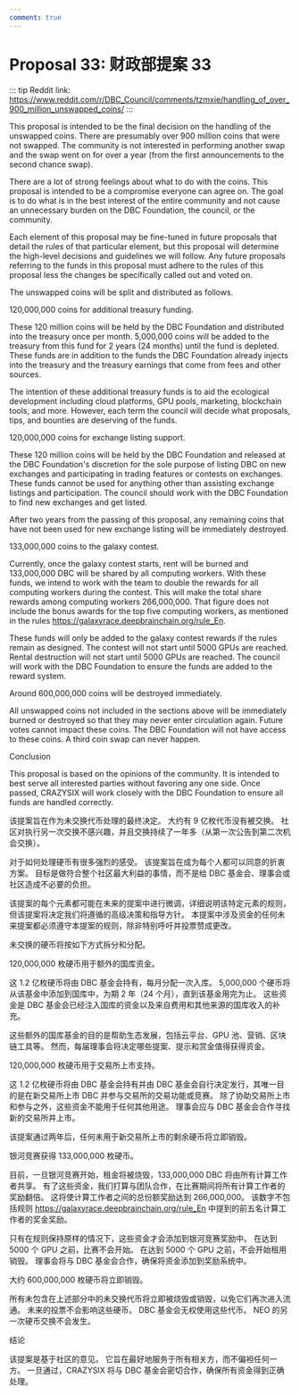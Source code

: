 ```yaml
---
comment: true
---
```


# Proposal 33: 财政部提案 33

::: tip
Reddit link: https://www.reddit.com/r/DBC_Council/comments/tzmxie/handling_of_over_900_million_unswapped_coins/
:::

This proposal is intended to be the final decision on the handling of the unswapped coins. There are presumably over 900 million coins that were not swapped. The community is not interested in performing another swap and the swap went on for over a year (from the first announcements to the second chance swap).

There are a lot of strong feelings about what to do with the coins. This proposal is intended to be a compromise everyone can agree on. The goal is to do what is in the best interest of the entire community and not cause an unnecessary burden on the DBC Foundation, the council, or the community.

Each element of this proposal may be fine-tuned in future proposals that detail the rules of that particular element, but this proposal will determine the high-level decisions and guidelines we will follow. Any future proposals referring to the funds in this proposal must adhere to the rules of this proposal less the changes be specifically called out and voted on.

The unswapped coins will be split and distributed as follows.

120,000,000 coins for additional treasury funding.

These 120 million coins will be held by the DBC Foundation and distributed into the treasury once per month. 5,000,000 coins will be added to the treasury from this fund for 2 years (24 months) until the fund is depleted. These funds are in addition to the funds the DBC Foundation already injects into the treasury and the treasury earnings that come from fees and other sources.

The intention of these additional treasury funds is to aid the ecological development including cloud platforms, GPU pools, marketing, blockchain tools, and more. However, each term the council will decide what proposals, tips, and bounties are deserving of the funds.

120,000,000 coins for exchange listing support.

These 120 million coins will be held by the DBC Foundation and released at the DBC Foundation's discretion for the sole purpose of listing DBC on new exchanges and participating in trading features or contests on exchanges. These funds cannot be used for anything other than assisting exchange listings and participation. The council should work with the DBC Foundation to find new exchanges and get listed.

After two years from the passing of this proposal, any remaining coins that have not been used for new exchange listing will be immediately destroyed.

133,000,000 coins to the galaxy contest.

Currently, once the galaxy contest starts, rent will be burned and 133,000,000 DBC will be shared by all computing workers. With these funds, we intend to work with the team to double the rewards for all computing workers during the contest. This will make the total share rewards among computing workers 266,000,000. That figure does not include the bonus awards for the top five computing workers, as mentioned in the rules https://galaxyrace.deepbrainchain.org/rule_En.

These funds will only be added to the galaxy contest rewards if the rules remain as designed. The contest will not start until 5000 GPUs are reached. Rental destruction will not start until 5000 GPUs are reached. The council will work with the DBC Foundation to ensure the funds are added to the reward system.

Around 600,000,000 coins will be destroyed immediately.

All unswapped coins not included in the sections above will be immediately burned or destroyed so that they may never enter circulation again. Future votes cannot impact these coins. The DBC Foundation will not have access to these coins. A third coin swap can never happen.

Conclusion

This proposal is based on the opinions of the community. It is intended to best serve all interested parties without favoring any one side. Once passed, CRAZYSIX will work closely with the DBC Foundation to ensure all funds are handled correctly.

该提案旨在作为未交换代币处理的最终决定。 大约有 9 亿枚代币没有被交换。 社区对执行另一次交换不感兴趣，并且交换持续了一年多（从第一次公告到第二次机会交换）。

对于如何处理硬币有很多强烈的感受。 该提案旨在成为每个人都可以同意的折衷方案。 目标是做符合整个社区最大利益的事情，而不是给 DBC 基金会、理事会或社区造成不必要的负担。

该提案的每个元素都可能在未来的提案中进行微调，详细说明该特定元素的规则，但该提案将决定我们将遵循的高级决策和指导方针。 本提案中涉及资金的任何未来提案都必须遵守本提案的规则，除非特别呼吁并投票赞成更改。

未交换的硬币将按如下方式拆分和分配。

120,000,000 枚硬币用于额外的国库资金。

这 1.2 亿枚硬币将由 DBC 基金会持有，每月分配一次入库。 5,000,000 个硬币将从该基金中添加到国库中，为期 2 年（24 个月），直到该基金用完为止。 这些资金是 DBC 基金会已经注入国库的资金以及来自费用和其他来源的国库收入的补充。

这些额外的国库基金的目的是帮助生态发展，包括云平台、GPU 池、营销、区块链工具等。 然而，每届理事会将决定哪些提案、提示和赏金值得获得资金。

120,000,000 枚硬币用于交易所上市支持。

这 1.2 亿枚硬币将由 DBC 基金会持有并由 DBC 基金会自行决定发行，其唯一目的是在新交易所上市 DBC 并参与交易所的交易功能或竞赛。 除了协助交易所上市和参与之外，这些资金不能用于任何其他用途。 理事会应与 DBC 基金会合作寻找新的交易所并上市。

该提案通过两年后，任何未用于新交易所上市的剩余硬币将立即销毁。

银河竞赛获得 133,000,000 枚硬币。

目前，一旦银河竞赛开始，租金将被烧毁，133,000,000 DBC 将由所有计算工作者共享。 有了这些资金，我们打算与团队合作，在比赛期间将所有计算工作者的奖励翻倍。 这将使计算工作者之间的总份额奖励达到 266,000,000。 该数字不包括规则 https://galaxyrace.deepbrainchain.org/rule_En 中提到的前五名计算工作者的奖金奖励。

只有在规则保持原样的情况下，这些资金才会添加到银河竞赛奖励中。 在达到 5000 个 GPU 之前，比赛不会开始。 在达到 5000 个 GPU 之前，不会开始租用销毁。 理事会将与 DBC 基金会合作，确保将资金添加到奖励系统中。

大约 600,000,000 枚硬币将立即销毁。

所有未包含在上述部分中的未交换代币将立即被烧毁或销毁，以免它们再次进入流通。 未来的投票不会影响这些硬币。 DBC 基金会无权使用这些代币。 NEO 的另一次硬币交换不会发生。

结论

该提案是基于社区的意见。 它旨在最好地服务于所有相关方，而不偏袒任何一方。 一旦通过，CRAZYSIX 将与 DBC 基金会密切合作，确保所有资金得到正确处理。
